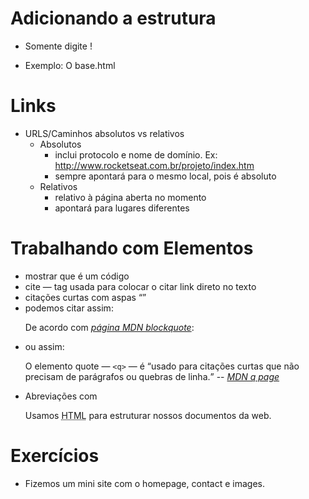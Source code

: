 # Adicionando a estrutura
  * Somente digite !
  - Exemplo: O base.html
# Links
  * URLS/Caminhos absolutos vs relativos
    - Absolutos
      - inclui protocolo e nome de domínio. Ex:  http://www.rocketseat.com.br/projeto/index.htm
      - sempre apontará para o mesmo local, pois é absoluto
    - Relativos
      - relativo à página aberta no momento
      - apontará para lugares diferentes
# Trabalhando com Elementos 
  - mostrar que é um código
    <code></code>
  - cite — tag usada para colocar o citar link direto no texto
    <cite></cite> 
  - citações curtas com aspas 
    <q></q> 
  - podemos citar assim:
    <p>De acordo com <a href="https://developer.mozilla.org/en-US/docs/Web/HTML/Element/blockquote"><cite>página MDN blockquote</cite></a>:</p>
  - ou  assim: 
    <p> O elemento quote — <code>&lt;q&gt;</code> — é <q cite="https://developer.mozilla.org/en-US/docs/Web/HTML/Element/q">usado para citações curtas que não precisam de parágrafos ou quebras de linha.</q> -- <a href="https://developer.mozilla.org/en-US/docs/Web/HTML/Element/q"> <cite>MDN q page</cite></a> </p>     
  - Abreviações com <abbr> 
    <p> Usamos <abbr title="Hypertext Markup Language">HTML</abbr> para estruturar nossos documentos da web. </p>
# Exercícios 
  * Fizemos um mini site com o homepage, contact e images.